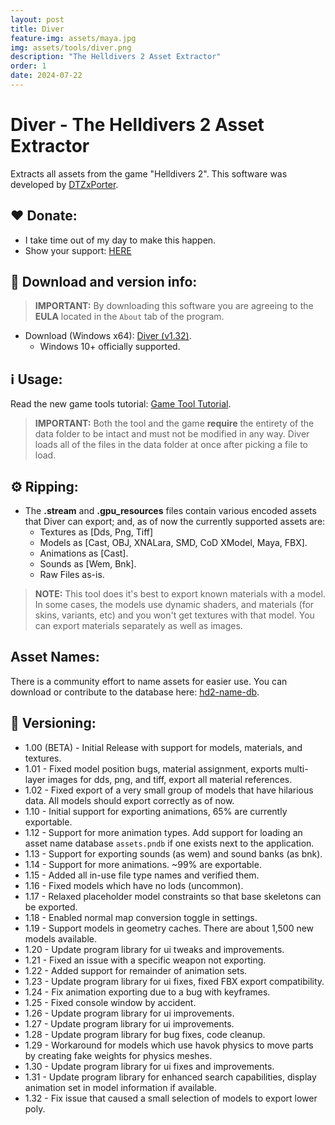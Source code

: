 ```yaml
---
layout: post
title: Diver
feature-img: assets/maya.jpg
img: assets/tools/diver.png
description: "The Helldivers 2 Asset Extractor"
order: 1
date: 2024-07-22
---
```


# Diver - The Helldivers 2 Asset Extractor
Extracts all assets from the game "Helldivers 2". This software was developed by [DTZxPorter](https://twitter.com/dtzxporter).

## ❤️ Donate:
- I take time out of my day to make this happen.
- Show your support: [HERE](https://dtzxporter.com/donate)

## 💾 Download and version info:

> **IMPORTANT:** By downloading this software you are agreeing to the **EULA** located in the `About` tab of the program.

- Download (Windows x64): [Diver (v1.32)](https://mega.nz/file/0VZDhaYI#qBMXN6VKnMgo_iTo8qTGc7WetMV3ErgxHdINgaxyNXI).
  - Windows 10+ officially supported.

## ℹ️ Usage:
Read the new game tools tutorial: [Game Tool Tutorial](https://dtzxporter.com/game-tools-tutorial).

> **IMPORTANT:** Both the tool and the game **require** the entirety of the data folder to be intact and must not be modified in any way. Diver loads all of the files in the data folder at once after picking a file to load.

## ⚙️ Ripping:
- The **.stream** and **.gpu_resources** files contain various encoded assets that Diver can export; and, as of now the currently supported assets are:
  - Textures as [Dds, Png, Tiff]
  - Models as [Cast, OBJ, XNALara, SMD, CoD XModel, Maya, FBX].
  - Animations as [Cast].
  - Sounds as [Wem, Bnk].
  - Raw Files as-is.

> **NOTE:** This tool does it's best to export known materials with a model. In some cases, the models use dynamic shaders, and materials (for skins, variants, etc) and you won't get textures with that model. You can export materials separately as well as images.

## Asset Names:
There is a community effort to name assets for easier use. You can download or contribute to the database here: [hd2-name-db](https://github.com/dtzxporter/hd2-name-db).

## 📌 Versioning:
- 1.00 (BETA) - Initial Release with support for models, materials, and textures.
- 1.01 - Fixed model position bugs, material assignment, exports multi-layer images for dds, png, and tiff, export all material references.
- 1.02 - Fixed export of a very small group of models that have hilarious data. All models should export correctly as of now.
- 1.10 - Initial support for exporting animations, 65% are currently exportable.
- 1.12 - Support for more animation types. Add support for loading an asset name database `assets.pndb` if one exists next to the application.
- 1.13 - Support for exporting sounds (as wem) and sound banks (as bnk).
- 1.14 - Support for more animations. ~99% are exportable.
- 1.15 - Added all in-use file type names and verified them.
- 1.16 - Fixed models which have no lods (uncommon).
- 1.17 - Relaxed placeholder model constraints so that base skeletons can be exported.
- 1.18 - Enabled normal map conversion toggle in settings.
- 1.19 - Support models in geometry caches. There are about 1,500 new models available.
- 1.20 - Update program library for ui tweaks and improvements.
- 1.21 - Fixed an issue with a specific weapon not exporting.
- 1.22 - Added support for remainder of animation sets.
- 1.23 - Update program library for ui fixes, fixed FBX export compatibility.
- 1.24 - Fix animation exporting due to a bug with keyframes.
- 1.25 - Fixed console window by accident.
- 1.26 - Update program library for ui improvements.
- 1.27 - Update program library for ui improvements.
- 1.28 - Update program library for bug fixes, code cleanup.
- 1.29 - Workaround for models which use havok physics to move parts by creating fake weights for physics meshes.
- 1.30 - Update program library for ui fixes and improvements.
- 1.31 - Update program library for enhanced search capabilities, display animation set in model information if available.
- 1.32 - Fix issue that caused a small selection of models to export lower poly.